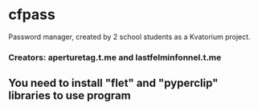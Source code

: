 # cfpass
Password manager, created by 2 school students as a Kvatorium project. 
### Creators: aperturetag.t.me and lastfelminfonnel.t.me
## You need to install "flet" and "pyperclip" libraries to use program
